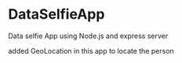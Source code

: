 # DataSelfieApp
 Data selfie App using Node.js  and express server

added GeoLocation in this app to locate the person 